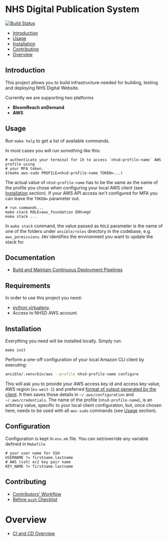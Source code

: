 # NHS Digital Publication System

[![Build Status](https://travis-ci.org/NHS-digital-website/deploy.svg?branch=master)](https://travis-ci.org/NHS-digital-website/deploy)

* [Introduction](#introduction)
* [Usage](#usage)
* [Installation](#installation)
* [Contributing](#contributing)
* [Overview](#overview)




## Introduction

This project allows you to build infrastructure needed for building, testing and
deploying NHS Digital Website.

Currently we are supporting two platforms

* **BloomReach onDemand**
* **AWS**




## Usage

Run `make help` to get a list of available commands.

In most cases you will run something like this:

```
# authenticate your terminal for 1h to access `nhsd-profile-name` AWS profile using
# your MFA token.
$(make aws-sudo PROFILE=nhsd-profile-name TOKEN=...)
```

The actual value of `nhsd-profile-name` has to be the same as the name of the
profile you chose when configuring your local AWS client (see
[Installation](#installation) section).
If your AWS API access isn't configured for MFA you can leave the `TOKEN=`
parameter out.

```
# run commands...
make stack ROLE=aws_foundation ENV=mgt
make stack ...
```

In `make stack` command, the value passed as `ROLE` parameter is the name of one of
the folders under `ansible/roles` directory in the codebase, e.g. `aws_permissions`.
`ENV` identifies the environment you want to update the stack for. 


## Documentation

* [Build and Maintain Continuous Deployment Pipelines]


## Requirements

In order to use this project you need:

* [python virtualenv](http://docs.python-guide.org/en/latest/dev/virtualenvs/).
* Access to NHSD AWS account.


## Installation

Everything you need will be installed locally. Simply run:

```
make init
```

Perform a one-off configuration of your local Amazon CLI client by executing:
```bash
ansible/.venv/bin/aws --profile nhsd-profile-name configure
```  
This will ask you to provide your AWS access key id and access key value, AWS region
(`eu-west-1`) and preferred [format of output generated by the client](https://docs.aws.amazon.com/cli/latest/userguide/controlling-output.html).
It then saves those details in `~/.aws/configuration` and `~/.aws/credentials`.
The name of the profile (`nhsd-profile-name`), is an arbitrary value, specific
to your local client configuration, but, once chosen here, needs to be used with
all `aws-sudo` commands (see [Usage](#usage) section).

## Configuration

Configuration is kept in `env.mk` file. You can set/override any variable defined
in `Makefile`

```
# your user name for SSH
USERNAME ?= firstname.lastname
# AWS (ssh) ec2 key pair name
KEY_NAME ?= firstname.lastname
```


## Contributing

* [Contributors' Workflow](/docs/contributors-workflow.md)
* [Before `push` Checklist](/docs/before-push-checklist.md)




# Overview

* [CI and CD Overview](docs/ci-cd-overview.md)




[Build and Maintain Continuous Deployment Pipelines]: docs/aws/cd-pipelines.md
